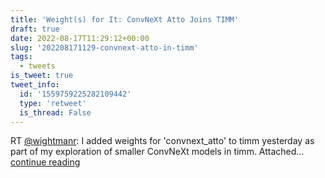 ```yaml
---
title: 'Weight(s) for It: ConvNeXt Atto Joins TIMM'
draft: true
date: 2022-08-17T11:29:12+00:00
slug: '202208171129-convnext-atto-in-timm'
tags:
  - tweets
is_tweet: true
tweet_info:
  id: '1559759225282109442'
  type: 'retweet'
  is_thread: False
---
```




RT [@wightmanr](https://x.com/wightmanr): I added weights for 'convnext_atto' to timm yesterday as part of my exploration of smaller ConvNeXt models in timm. Attached… [continue reading](https://x.com/sytelus/status/1559759225282109442)

